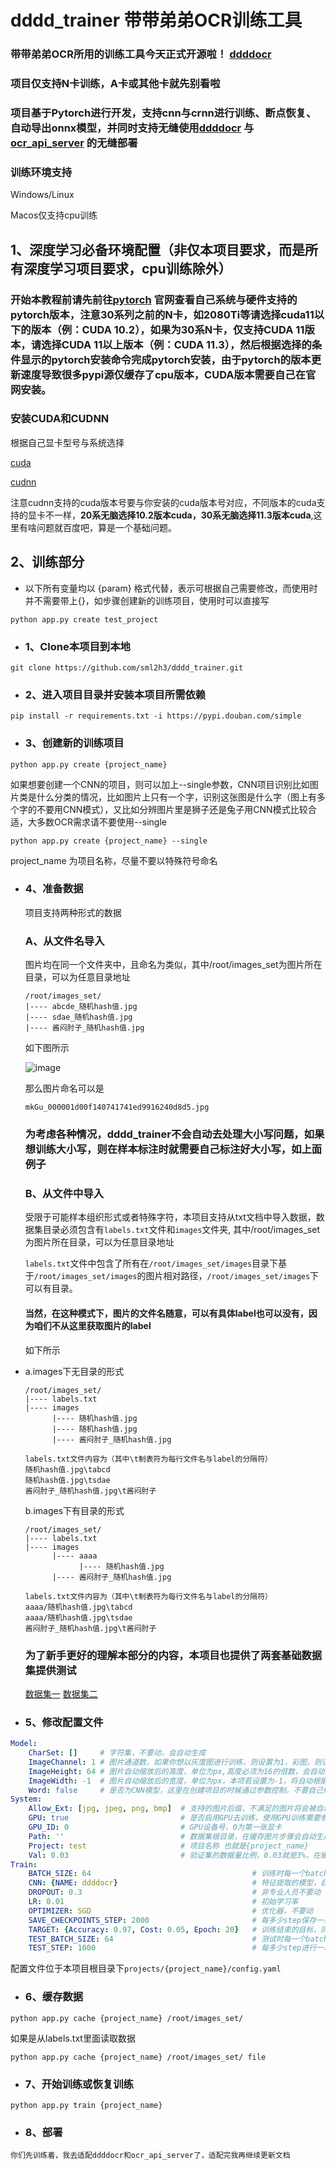 # dddd_trainer 带带弟弟OCR训练工具

### 带带弟弟OCR所用的训练工具今天正式开源啦！ [ddddocr](https://github.com/sml2h3/ddddocr)

### 项目仅支持N卡训练，A卡或其他卡就先别看啦

### 项目基于Pytorch进行开发，支持cnn与crnn进行训练、断点恢复、自动导出onnx模型，并同时支持无缝使用[ddddocr](https://github.com/sml2h3/ddddocr) 与 [ocr_api_server](https://gitee.com/fkgeek/ocr_api_server) 的无缝部署

### 训练环境支持

Windows/Linux

Macos仅支持cpu训练

## 1、深度学习必备环境配置（非仅本项目要求，而是所有深度学习项目要求，cpu训练除外）

### 开始本教程前请先前往[pytorch](https://pytorch.org/get-started/locally/) 官网查看自己系统与硬件支持的pytorch版本，注意30系列之前的N卡，如2080Ti等请选择cuda11以下的版本（例：CUDA 10.2），如果为30系N卡，仅支持CUDA 11版本，请选择CUDA 11以上版本（例：CUDA 11.3），然后根据选择的条件显示的pytorch安装命令完成pytorch安装，由于pytorch的版本更新速度导致很多pypi源仅缓存了cpu版本，CUDA版本需要自己在官网安装。

### 安装CUDA和CUDNN

根据自己显卡型号与系统选择

[cuda](https://developer.nvidia.com/cuda-downloads)

[cudnn](https://developer.nvidia.com/zh-cn/cudnn)

注意cudnn支持的cuda版本号要与你安装的cuda版本号对应，不同版本的cuda支持的显卡不一样，<b>20系无脑选择10.2版本cuda，30系无脑选择11.3版本cuda</b>,这里有啥问题就百度吧，算是一个基础问题。

## 2、训练部分 

- 以下所有变量均以 {param} 格式代替，表示可根据自己需要修改，而使用时并不需要带上{}，如步骤创建新的训练项目，使用时可以直接写

`python app.py create test_project`

- ### 1、Clone本项目到本地

`git clone https://github.com/sml2h3/dddd_trainer.git`

- ### 2、进入项目目录并安装本项目所需依赖

`pip install -r requirements.txt -i https://pypi.douban.com/simple`

- ### 3、创建新的训练项目

`python app.py create {project_name}`

如果想要创建一个CNN的项目，则可以加上--single参数，CNN项目识别比如图片类是什么分类的情况，比如图片上只有一个字，识别这张图是什么字（图上有多个字的不要用CNN模式），又比如分辨图片里是狮子还是兔子用CNN模式比较合适，大多数OCR需求请不要使用--single

`python app.py create {project_name} --single`

project_name 为项目名称，尽量不要以特殊符号命名

- ### 4、准备数据

    项目支持两种形式的数据
    
    ### A、从文件名导入
        
    图片均在同一个文件夹中，且命名为类似，其中/root/images_set为图片所在目录，可以为任意目录地址

    ```
  /root/images_set/
    |---- abcde_随机hash值.jpg
    |---- sdae_随机hash值.jpg
    |---- 酱闷肘子_随机hash值.jpg
  
  ```
    
    如下图所示

    ![image](https://cdn.wenanzhe.com/img/mkGu_000001d00f140741741ed9916240d8d5.jpg)

    那么图片命名可以是 

    `mkGu_000001d00f140741741ed9916240d8d5.jpg`

    ### 为考虑各种情况，dddd_trainer不会自动去处理大小写问题，如果想训练大小写，则在样本标注时就需要自己标注好大小写，如上面例子

    ### B、从文件中导入

    受限于可能样本组织形式或者特殊字符，本项目支持从txt文档中导入数据，数据集目录必须包含有`labels.txt`文件和`images`文件夹, 其中/root/images_set为图片所在目录，可以为任意目录地址
    
    `labels.txt`文件中包含了所有在`/root/images_set/images`目录下基于`/root/images_set/images`的图片相对路径，`/root/images_set/images`下可以有目录。

    #### 当然，在这种模式下，图片的文件名随意，可以有具体label也可以没有，因为咱们不从这里获取图片的label

    如下所示
- 
   a.images下无目录的形式

    ```
  /root/images_set/
    |---- labels.txt
    |---- images
          |---- 随机hash值.jpg
          |---- 随机hash值.jpg
          |---- 酱闷肘子_随机hash值.jpg
  
  labels.txt文件内容为（其中\t制表符为每行文件名与label的分隔符）
  随机hash值.jpg\tabcd
  随机hash值.jpg\tsdae
  酱闷肘子_随机hash值.jpg\t酱闷肘子
  ```
  b.images下有目录的形式
    ```
  /root/images_set/
    |---- labels.txt
    |---- images
          |---- aaaa
                |---- 随机hash值.jpg
          |---- 酱闷肘子_随机hash值.jpg
  
  labels.txt文件内容为（其中\t制表符为每行文件名与label的分隔符）
  aaaa/随机hash值.jpg\tabcd
  aaaa/随机hash值.jpg\tsdae
  酱闷肘子_随机hash值.jpg\t酱闷肘子
  
  ```
  
  ### 为了新手更好的理解本部分的内容，本项目也提供了两套基础数据集提供测试

    [数据集一](https://wwm.lanzoum.com/iUyYb0b5z3lg)
    [数据集二](https://wwm.lanzoum.com/itczd0b5z3yj)
- ### 5、修改配置文件
```yaml
Model:
    CharSet: []     # 字符集，不要动，会自动生成
    ImageChannel: 1 # 图片通道数，如果你想以灰度图进行训练，则设置为1，彩图，则设置为3。如果设置为1，数据集是彩图，项目会在训练的过程中自动在内存中将读取到的彩图转为灰度图，并不需要提前自己修改并且该设置不会修改本地图片
    ImageHeight: 64 # 图片自动缩放后的高度，单位为px,高度必须为16的倍数，会自动缩放图像
    ImageWidth: -1  # 图片自动缩放后的宽度，单位为px，本项若设置为-1，将自动根据情况调整
    Word: false     # 是否为CNN模型，这里在创建项目的时候通过参数控制，不要自己修改
System:
    Allow_Ext: [jpg, jpeg, png, bmp]  # 支持的图片后缀，不满足的图片将会被自动忽略
    GPU: true                         # 是否启用GPU去训练，使用GPU训练需要参考步骤一安装好环境
    GPU_ID: 0                         # GPU设备号，0为第一张显卡
    Path: ''                          # 数据集根目录，在缓存图片步骤会自动生成，不需要自己改，除非数据集地址改了
    Project: test                     # 项目名称 也就是{project_name}
    Val: 0.03                         # 验证集的数据量比例，0.03就是3%，在缓存数据时，会自动选则3%的图片用作训练过程中的数据验证，修改本值之后需要重新缓存数据
Train:
    BATCH_SIZE: 64                                    # 训练时每一个batch_size的大小，主要取决于你的显存或内存大小，可以根据自己的情况，多测试，一般为16的倍数,如16，32，64，128
    CNN: {NAME: ddddocr}                              # 特征提取的模型，目前支持的值为ddddocr,effnetv2_l,effnetv2_m,effnetv2_xl,effnetv2_s,mobilenetv2,mobilenetv3_s,mobilenetv3_l
    DROPOUT: 0.3                                      # 非专业人员不要动
    LR: 0.01                                          # 初始学习率
    OPTIMIZER: SGD                                    # 优化器，不要动
    SAVE_CHECKPOINTS_STEP: 2000                       # 每多少step保存一次模型
    TARGET: {Accuracy: 0.97, Cost: 0.05, Epoch: 20}   # 训练结束的目标，同时满足时自动结束训练并保存onnx模型，Accuracy为需要满足的最小准确率，Cost为需要满足的最小损失，Epoch为需要满足的最小训练轮数
    TEST_BATCH_SIZE: 64                               # 测试时每一个batch_size的大小，主要取决于你的显存或内存大小，可以根据自己的情况，多测试，一般为16的倍数,如16，32，64，128
    TEST_STEP: 1000                                   # 每多少step进行一次测试


```
配置文件位于本项目根目录下`projects/{project_name}/config.yaml`

- ### 6、缓存数据

`python app.py cache {project_name} /root/images_set/`

如果是从labels.txt里面读取数据

`python app.py cache {project_name} /root/images_set/ file`

- ### 7、开始训练或恢复训练

`python app.py train {project_name}`

- ### 8、部署

`你们先训练着，我去适配ddddocr和ocr_api_server了，适配完我再继续更新文档`
